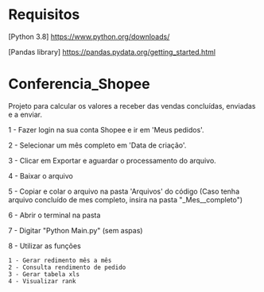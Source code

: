 # Requisitos
[Python 3.8] https://www.python.org/downloads/

[Pandas library] https://pandas.pydata.org/getting_started.html

# Conferencia_Shopee
Projeto para calcular os valores a receber das vendas concluídas, enviadas e a enviar.

1 - Fazer login na sua conta Shopee e ir em 'Meus pedidos'.

2 - Selecionar um mês completo em 'Data de criação'.

3 - Clicar em Exportar e aguardar o processamento do arquivo.

4 - Baixar o arquivo

5 - Copiar e colar o arquivo na pasta 'Arquivos' do código (Caso tenha arquivo concluído de mes completo, insira na pasta "_Mes__completo")

6 - Abrir o terminal na pasta

7 - Digitar "Python Main.py" (sem aspas)

8 - Utilizar as funções

    1 - Gerar redimento mês a mês
    2 - Consulta rendimento de pedido
    3 - Gerar tabela xls
    4 - Visualizar rank
